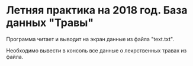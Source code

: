 # Летняя практика на 2018 год. База данных "Травы"

Программа читает и выводит на экран данные из файла "text.txt".

Необходимо вывести в консоль все данные о лекрственных травах из файла.
